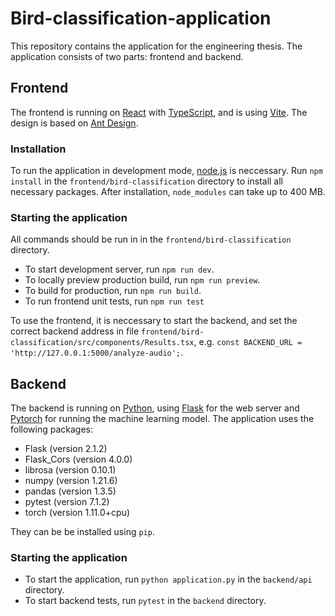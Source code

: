# Bird-classification-application
This repository contains the application for the engineering thesis. The application consists of two parts: frontend and backend.

## Frontend
The frontend is running on [React](https://react.dev/) with [TypeScript](https://www.typescriptlang.org/), and is using [Vite](https://vitejs.dev/). The design is based on [Ant Design](https://ant.design/).

### Installation
To run the application in development mode, [node.js](https://nodejs.org/en/download) is neccessary.
Run `npm install` in the `frontend/bird-classification` directory to install all necessary packages. After installation, `node_modules` can take up to 400 MB.

### Starting the application
All commands should be run in in the `frontend/bird-classification` directory.

- To start development server, run `npm run dev`.
- To locally preview production build, run `npm run preview`.
- To build for production, run `npm run build`.
- To run frontend unit tests, run `npm run test`

To use the frontend, it is neccessary to start the backend, and set the correct backend address in file `frontend/bird-classification/src/components/Results.tsx`, e.g. `const BACKEND_URL = 'http://127.0.0.1:5000/analyze-audio';`.

## Backend
The backend is running on [Python](https://www.python.org/downloads/), using [Flask](https://flask.palletsprojects.com/en/3.0.x/installation/) for the web server and [Pytorch](https://pytorch.org/) for running the machine learning model. The application uses the following packages:
- Flask (version 2.1.2)
- Flask_Cors (version 4.0.0)
- librosa (version 0.10.1)
- numpy (version 1.21.6)
- pandas (version 1.3.5)
- pytest (version 7.1.2)
- torch (version 1.11.0+cpu)

They can be be installed using `pip`.

### Starting the application
- To start the application, run `python application.py` in the `backend/api` directory.
- To start backend tests, run `pytest` in the `backend` directory.